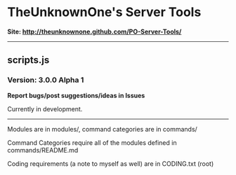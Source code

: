 ﻿# TheUnknownOne's Server Tools  

**Site: http://theunknownone.github.com/PO-Server-Tools/**

***

## scripts.js
### Version: 3.0.0 Alpha 1

**Report bugs/post suggestions/ideas in Issues**

Currently in development.
***

Modules are in modules/, command categories are in commands/

Command Categories require all of the modules defined in commands/README.md

Coding requirements (a note to myself as well) are in CODING.txt (root)